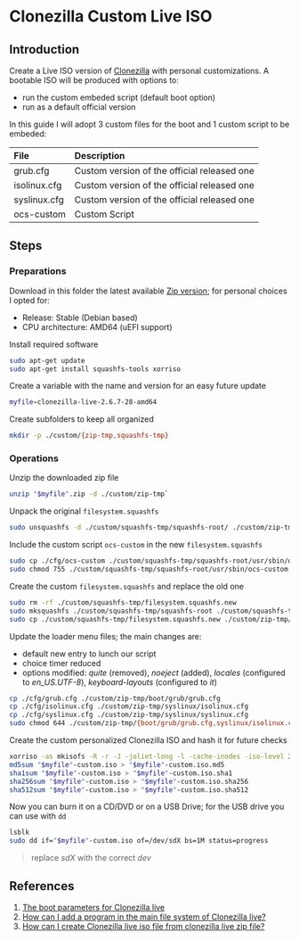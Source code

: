 # Clonezilla Custom Live ISO

## Introduction
Create a Live ISO version of [Clonezilla](https://clonezilla.org) with personal customizations.
A bootable ISO will be produced with options to:
- run the custom embeded script (default boot option)
- run as a default official version

In this guide I will adopt 3 custom files for the boot and 1 custom script to be embeded:

|File|Description|
|:--|:--|
|grub.cfg|Custom version of the official released one|
|isolinux.cfg|Custom version of the official released one|
|syslinux.cfg|Custom version of the official released one|
|ocs-custom|Custom Script|

## Steps
### Preparations
Download in this folder the latest available [Zip version](https://clonezilla.org/downloads.php); for personal choices I opted for:
- Release: Stable (Debian based)
- CPU architecture: AMD64 (uEFI support)

Install required software
```bash
sudo apt-get update
sudo apt-get install squashfs-tools xorriso 
```
Create a variable with the name and version for an easy future update
```bash
myfile=clonezilla-live-2.6.7-28-amd64
```
Create subfolders to keep all organized
```bash
mkdir -p ./custom/{zip-tmp,squashfs-tmp}
```

### Operations
Unzip the downloaded zip file
```bash
unzip "$myfile".zip -d ./custom/zip-tmp`
```
Unpack the original `filesystem.squashfs`
```bash
sudo unsquashfs -d ./custom/squashfs-tmp/squashfs-root/ ./custom/zip-tmp/live/filesystem.squashfs
```
Include the custom script `ocs-custom` in the new `filesystem.squashfs`
```bash
sudo cp ./cfg/ocs-custom ./custom/squashfs-tmp/squashfs-root/usr/sbin/ocs-custom
sudo chmod 755 ./custom/squashfs-tmp/squashfs-root/usr/sbin/ocs-custom
```
Create the custom `filesystem.squashfs` and replace the old one
```bash
sudo rm -rf ./custom/squashfs-tmp/filesystem.squashfs.new
sudo mksquashfs ./custom/squashfs-tmp/squashfs-root ./custom/squashfs-tmp/filesystem.squashfs.new -b 1024k -comp xz -Xbcj x86 -e boot -info -check-data
sudo cp ./custom/squashfs-tmp/filesystem.squashfs.new ./custom/zip-tmp/live/filesystem.squashfs
```
Update the loader menu files; the main changes are:
- default new entry to lunch our script
- choice timer reduced
- options modified: _quite_ (removed), _noeject_ (added), _locales_ (configured to _en_US.UTF-8_), _keyboard-layouts_ (configured to _it_)
```bash
cp ./cfg/grub.cfg ./custom/zip-tmp/boot/grub/grub.cfg
cp ./cfg/isolinux.cfg ./custom/zip-tmp/syslinux/isolinux.cfg
cp ./cfg/syslinux.cfg ./custom/zip-tmp/syslinux/syslinux.cfg
sudo chmod 644 ./custom/zip-tmp/{boot/grub/grub.cfg,syslinux/isolinux.cfg,syslinux/syslinux.cfg}
```
Create the custom personalized Clonezilla ISO and hash it for future checks
```bash
xorriso -as mkisofs -R -r -J -joliet-long -l -cache-inodes -iso-level 3 -isohybrid-mbr ./custom/squashfs-tmp/squashfs-root/usr/lib/ISOLINUX/isohdpfx.bin -partition_offset 16 -A "$myfile"-custom -V "$myfile" -b syslinux/isolinux.bin -c syslinux/boot.cat -no-emul-boot -boot-load-size 4 -boot-info-table -eltorito-alt-boot --efi-boot boot/grub/efi.img -isohybrid-gpt-basdat -isohybrid-apm-hfsplus ./custom/zip-tmp/ -o ./"$myfile"-custom.iso
md5sum "$myfile"-custom.iso > "$myfile"-custom.iso.md5
sha1sum "$myfile"-custom.iso > "$myfile"-custom.iso.sha1
sha256sum "$myfile"-custom.iso > "$myfile"-custom.iso.sha256
sha512sum "$myfile"-custom.iso > "$myfile"-custom.iso.sha512
```
Now you can burn it on a CD/DVD or on a USB Drive; for the USB drive you can use with `dd`
```bash
lsblk
sudo dd if="$myfile"-custom.iso of=/dev/sdX bs=1M status=progress
```
>replace *sdX* with the correct _dev_

## References
1. [The boot parameters for Clonezilla live](https://clonezilla.org/fine-print-live-doc.php?path=clonezilla-live/doc/99_Misc/00_live-boot-parameters.doc)
2. [How can I add a program in the main file system of Clonezilla live?](https://drbl.org/faq/fine-print.php?path=./2_System/81_add_prog_in_filesystem-squashfs.faq#81_add_prog_in_filesystem-squashfs.faq)
3. [How can I create Clonezilla live iso file from clonezilla live zip file?](https://drbl.org/faq/fine-print.php?path=./2_System/87_create_clonezilla_iso_from_zip.faq#87_create_clonezilla_iso_from_zip.faq)
